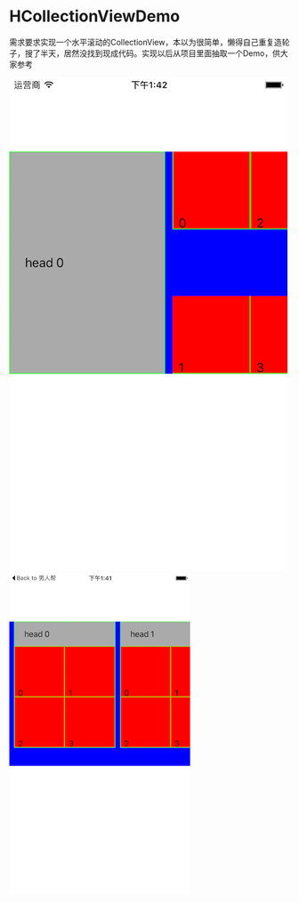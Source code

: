 # HCollectionViewDemo
需求要求实现一个水平滚动的CollectionView，本以为很简单，懒得自己重复造轮子，搜了半天，居然没找到现成代码。实现以后从项目里面抽取一个Demo，供大家参考

![原来的样子](https://github.com/FutureChen/HCollectionViewDemo/blob/master/screenshots/00.png)
![重写的样子](https://github.com/FutureChen/HCollectionViewDemo/blob/master/screenshots/01.png)
